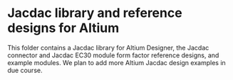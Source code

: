 # Jacdac library and reference designs for Altium

This folder contains a Jacdac library for Altium Designer, the Jacdac connector and Jacdac EC30 module form factor reference designs, and example modules. We plan to add more Altium Jacdac design examples in due course.
